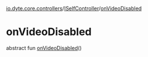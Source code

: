 [io.dyte.core.controllers](../index.md)/[ISelfController](index.md)/[onVideoDisabled](on-video-disabled.md)

# onVideoDisabled


abstract fun [onVideoDisabled](on-video-disabled.md)()
